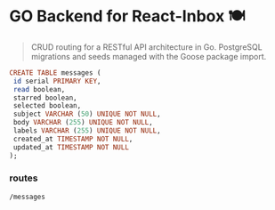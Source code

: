 # GO Backend for React-Inbox 🍽

> CRUD routing for a RESTful API architecture in Go. PostgreSQL migrations and seeds managed with the Goose package import.

```haskell
CREATE TABLE messages (
 id serial PRIMARY KEY,
 read boolean,
 starred boolean,
 selected boolean,
 subject VARCHAR (50) UNIQUE NOT NULL,
 body VARCHAR (255) UNIQUE NOT NULL,
 labels VARCHAR (255) UNIQUE NOT NULL,
 created_at TIMESTAMP NOT NULL,
 updated_at TIMESTAMP NOT NULL
);
```

### routes

  `/messages`

